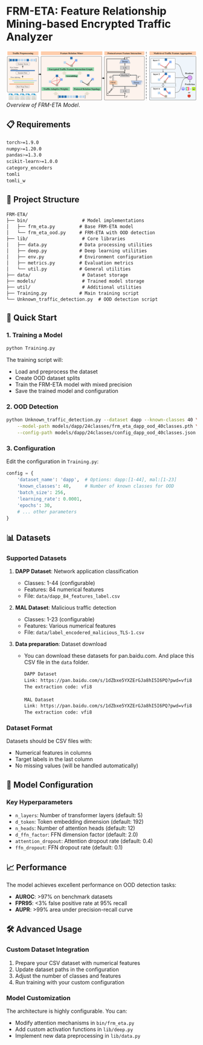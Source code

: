 # FRM-ETA: Feature Relationship Mining-based Encrypted Traffic Analyzer
![image](util/image.png)
*Overview of FRM-ETA Model*.

## 📋 Requirements

```bash
torch>=1.9.0
numpy>=1.20.0
pandas>=1.3.0
scikit-learn>=1.0.0
category_encoders
tomli
tomli_w
```

## 📁 Project Structure

```
FRM-ETA/
├── bin/                    # Model implementations
│   ├── frm_eta.py         # Base FRM-ETA model
│   └── frm_eta_ood.py     # FRM-ETA with OOD detection
├── lib/                    # Core libraries
│   ├── data.py            # Data processing utilities
│   ├── deep.py            # Deep learning utilities
│   ├── env.py             # Environment configuration
│   ├── metrics.py         # Evaluation metrics
│   └── util.py            # General utilities
├── data/                   # Dataset storage
├── models/                 # Trained model storage
├── util/                   # Additional utilities
├── Training.py            # Main training script
└── Unknown_traffic_detection.py  # OOD detection script
```

## 🚀 Quick Start

### 1. Training a Model

```bash
python Training.py
```

The training script will:
- Load and preprocess the dataset
- Create OOD dataset splits
- Train the FRM-ETA model with mixed precision
- Save the trained model and configuration

### 2. OOD Detection

```bash
python Unknown_traffic_detection.py --dataset dapp --known-classes 40 \
    --model-path models/dapp/24classes/frm_eta_dapp_ood_40classes.pth \
    --config-path models/dapp/24classes/config_dapp_ood_40classes.json
```

### 3. Configuration

Edit the configuration in `Training.py`:

```python
config = {
    'dataset_name': 'dapp',  # Options: dapp:[1-44], mal:[1-23]
    'known_classes': 40,     # Number of known classes for OOD
    'batch_size': 256,
    'learning_rate': 0.0001,
    'epochs': 30,
    # ... other parameters
}
```

## 📊 Datasets

### Supported Datasets

1. **DAPP Dataset**: Network application classification
   - Classes: 1-44 (configurable)
   - Features: 84 numerical features
   - File: `data/dapp_84_features_label.csv`

2. **MAL Dataset**: Malicious traffic detection
   - Classes: 1-23 (configurable)
   - Features: Various numerical features
   - File: `data/label_encodered_malicious_TLS-1.csv`

3. **Data preparation**: Dataset download

    - You can download these datasets for pan.baidu.com. And place this CSV file in the `data` folder.

        ```html
        DAPP Dataset
        Link: https://pan.baidu.com/s/1dZbxe5YXZErGJa8hI5I6PQ?pwd=vfi8 
        The extraction code: vfi8
        
        MAL Dataset
        Link: https://pan.baidu.com/s/1dZbxe5YXZErGJa8hI5I6PQ?pwd=vfi8 
        The extraction code: vfi8
        ```

### Dataset Format

Datasets should be CSV files with:
- Numerical features in columns
- Target labels in the last column
- No missing values (will be handled automatically)

## 🔧 Model Configuration

### Key Hyperparameters

- `n_layers`: Number of transformer layers (default: 5)
- `d_token`: Token embedding dimension (default: 192)
- `n_heads`: Number of attention heads (default: 12)
- `d_ffn_factor`: FFN dimension factor (default: 2.0)
- `attention_dropout`: Attention dropout rate (default: 0.4)
- `ffn_dropout`: FFN dropout rate (default: 0.1)

## 📈 Performance

The model achieves excellent performance on OOD detection tasks:

- **AUROC**: >97% on benchmark datasets
- **FPR95**: <3% false positive rate at 95% recall
- **AUPR**: >99% area under precision-recall curve

## 🛠️ Advanced Usage

### Custom Dataset Integration

1. Prepare your CSV dataset with numerical features
2. Update dataset paths in the configuration
3. Adjust the number of classes and features
4. Run training with your custom configuration

### Model Customization

The architecture is highly configurable. You can:
- Modify attention mechanisms in `bin/frm_eta.py`
- Add custom activation functions in `lib/deep.py`
- Implement new data preprocessing in `lib/data.py`
